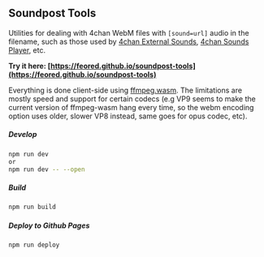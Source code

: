 ## Soundpost Tools

Utilities for dealing with 4chan WebM files with `[sound=url]` audio in the filename, such as those used by [4chan External Sounds](https://sleazyfork.org/en/scripts/31045-4chan-external-sounds), [4chan Sounds Player](https://github.com/rcc11/4chan-sounds-player), etc.

**Try it here: [https://feored.github.io/soundpost-tools](https://feored.github.io/soundpost-tools)**

Everything is done client-side using [ffmpeg.wasm](https://github.com/ffmpegwasm/ffmpeg.wasm).
The limitations are mostly speed and support for certain codecs (e.g VP9 seems to make the current version of ffmpeg-wasm hang every time, so the webm encoding option uses older, slower VP8 instead, same goes for opus codec, etc).


##### Develop

```sh
npm run dev
or
npm run dev -- --open
```

##### Build

```sh
npm run build
```
##### Deploy to Github Pages

```sh
npm run deploy
```
